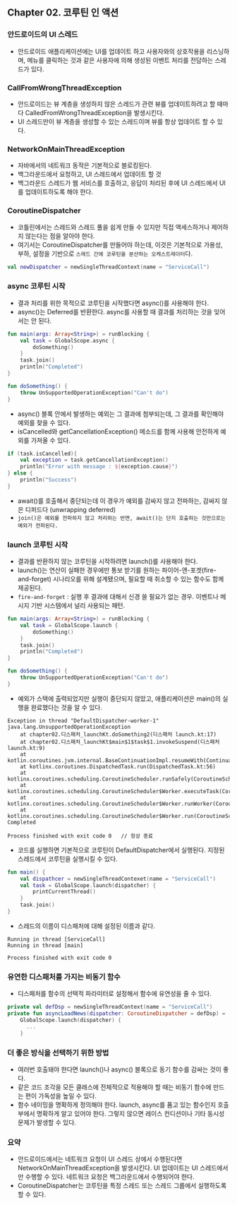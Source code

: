 ## Chapter 02. 코루틴 인 액션

### 안드로이드의 UI 스레드
- 안드로이드 애플리케이션에는 UI를 업데이트 하고 사용자와의 상호작용을 리스닝하며, 메뉴를 클릭하는 것과 같은 사용자에 의해 생성된 이벤트 처리를 전담하는 스레드가 있다. 

### CallFromWrongThreadException
- 안드로이드는 뷰 계층을 생성하지 않은 스레드가 관련 뷰를 업데이트하려고 할 때마다 CalledFromWrongThreadException을 발생시킨다. 
- UI 스레드만이 뷰 계층을 생성할 수 있는 스레드이며 뷰를 항상 업데이트 할 수 있다.

### NetworkOnMainThreadException
- 자바에서의 네트워크 동작은 기본적으로 블로킹된다.
- 백그라운드에서 요청하고, UI 스레드에서 업데이트 할 것
- 백그라운드 스레드가 웹 서비스를 호출하고, 응답이 처리된 후에 UI 스레드에서 UI를 업데이트하도록 해야 한다.

### CoroutineDispatcher
- 코틀린에서는 스레드와 스레드 풀을 쉽게 만들 수 있지만 직접 액세스하거나 제어하지 않는다는 점을 알아야 한다. 
- 여기서는 CoroutineDispatcher를 만들어야 하는데, 이것은 기본적으로 가용성, 부하, 설정을 기반으로 `스레드 간에 코루틴을 분산하는 오케스트레이터`다.
```kotlin
val newDispatcher = newSingleThreadContext(name = "ServiceCall")
```

### async 코루틴 시작
- 결과 처리를 위한 목적으로 코루틴을 시작했다면 async()를 사용해야 한다. 
- async()는 Deferred<T>를 반환한다. async를 사용할 때 결과를 처리하는 것을 잊어서는 안 된다.
```kotlin
fun main(args: Array<String>) = runBlocking {
	val task = GlobalScope.async {
		doSomething()
	}
	task.join()
	println("Completed")
}

fun doSomething() {
	throw UnSupportedOperationException("Can't do")
}
```

- async() 블록 안에서 발생하는 예외는 그 결과에 첨부되는데, 그 결과를 확인해야 예외를 찾을 수 있다. 
- isCancelled와 getCancellationException() 메소드를 함께 사용해 안전하게 예외를 가져올 수 있다.
```kotlin
if (task.isCancelled){
	val exception = task.getCancellationException()
	println("Error with message : ${exception.cause}")
} else {
	println("Success")
}
```

- await()를 호출해서 중단되는데 이 경우가 예외를 감싸지 않고 전파하는, 감싸지 않은 디퍼드다 (unwrapping deferred) 
- `join()은 예외를 전파하지 않고 처리하는 반면, await()는 단지 호출하는 것만으로는 예외가 전파된다.`

### launch 코루틴 시작
- 결과를 반환하지 않는 코루틴을 시작하려면 launch()를 사용해야 한다. 
- launch()는 연산이 실패한 경우에만 통보 받기를 원하는 파이어-앤-포겟(fire-and-forget) 시나리오를 위해 설계됐으며, 필요할 때 취소할 수 있는 함수도 함께 제공된다.
- `fire-and-forget` : 실행 후 결과에 대해서 신경 쓸 필요가 없는 경우. 이벤트나 메시지 기반 시스템에서 널리 사용되는 패턴.
```kotlin
fun main(args: Array<String>) = runBlocking {
	val task = GlobalScope.launch {
		doSomething()
	}
	task.join()
	println("Completed")
}

fun doSomething() {
	throw UnSupportedOperationException("Can't do")
}
```
- 예외가 스택에 출력되었지만 실행이 중단되지 않았고, 애플리케이션은 main()의 실행을 완료했다는 것을 알 수 있다.
```text
Exception in thread "DefaultDispatcher-worker-1" java.lang.UnsupportedOperationException
	at chapter02.디스패처_launchKt.doSomething2(디스패처 launch.kt:17)
	at chapter02.디스패처_launchKt$main$1$task$1.invokeSuspend(디스패처 launch.kt:9)
	at kotlin.coroutines.jvm.internal.BaseContinuationImpl.resumeWith(ContinuationImpl.kt:33)
	at kotlinx.coroutines.DispatchedTask.run(DispatchedTask.kt:56)
	at kotlinx.coroutines.scheduling.CoroutineScheduler.runSafely(CoroutineScheduler.kt:571)
	at kotlinx.coroutines.scheduling.CoroutineScheduler$Worker.executeTask(CoroutineScheduler.kt:738)
	at kotlinx.coroutines.scheduling.CoroutineScheduler$Worker.runWorker(CoroutineScheduler.kt:678)
	at kotlinx.coroutines.scheduling.CoroutineScheduler$Worker.run(CoroutineScheduler.kt:665)
Completed

Process finished with exit code 0   // 정상 종료
```

- 코드를 실행하면 기본적으로 코루틴이 DefaultDispatcher에서 실행된다. 지정된 스레드에서 코루틴을 실행시킬 수 있다.
```kotlin
fun main() {
	val dispathcer = newSingleThreadContexet(name = "ServiceCall")
	val task = GlobalScope.launch(dispatcher) {
		printCurrentThread()
	}
	task.join()
}
```
- 스레드의 이름이 디스패처에 대해 설정된 이름과 같다.
```text
Running in thread [ServiceCall]
Running in thread [main]

Process finished with exit code 0
```

### 유연한 디스패처를 가지는 비동기 함수
- 디스패처를 함수의 선택적 파라미터로 설정해서 함수에 유연성을 줄 수 있다.
```kotlin
private val defDsp = newSingleThreadContext(name = "ServiceCall")
private fun asyncLoadNews(dispatcher: CoroutineDispatcher = defDsp) = 
	GlobalScope.launch(dispatcher) {
	  ...
	}
```

### 더 좋은 방식을 선택하기 위한 방법
- 여러번 호출돼야 한다면 launch()나 async() 블록으로 동기 함수를 감싸는 것이 좋다.
- 같은 코드 조각을 모든 클래스에 전체적으로 적용해야 할 때는 비동기 함수에 만드는 편이 가독성을 높일 수 있다.
- 함수 네이밍을 명확하게 정의해야 한다. launch, async를 품고 있는 함수인지 호출부에서 명확하게 알고 있어야 한다. 그렇지 않으면 레이스 컨디션이나 기타 동시성 문제가 발생할 수 있다.

### 요약
- 안드로이드에서는 네트워크 요청이 UI 스레드 상에서 수행된다면 NetworkOnMainThreadException을 발생시킨다. UI 업데이트는 UI 스레드에서만 수행할 수 있다. 네트워크 요청은 백그라운드에서 수행되어야 한다.
- CoroutineDispatcher는 코루틴을 특정 스레드 또는 스레드 그룹에서 실행하도록 할 수 있다.
